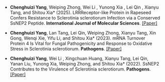 -  <strong>Chenghuizi Yang</strong>, Weiping Zhong, Wei Li , Yunong Xia , Lei Qin , Xianyu Tang, and Shitou Xia* (2025). LRRReceptor-like Protein in Rapeseed Confers Resistance to Sclerotinia sclerotiorum Infection via a Conserved SsNEP2 Peptide. <strong>International Journal of Molecular Sciences</strong>. [[Paper]]( https://doi.org/10.3390/ijms26104569)

-  <strong>Chenghuizi Yang</strong>, Lan Tang, Lei Qin, Weiping Zhong, Xianyu Tang, Xin Gong, Wenqi Xie, Yifu Li, and Shitou Xia* (2023). mRNA Turnover Protein 4 Is Vital for Fungal Pathogenicity and Response to Oxidative Stress in Sclerotinia sclerotiorum. <strong>Pathogens</strong>. [[Paper]]( https://doi.org/10.3390/pathogens12020281)

-  <strong>Chenghuizi Yang</strong>, Wei Li , Xingchuan Huang, Xianyu Tang, Lei Qin, Yanan Liu, Yunong Xia, Weiping Zhong, and Shitou Xia* (2022). SsNEP2 Contributes to the Virulence of Sclerotinia sclerotiorum. <strong>Pathogens</strong>. [[Paper]]( https://doi.org/10.3390/pathogens11040446)